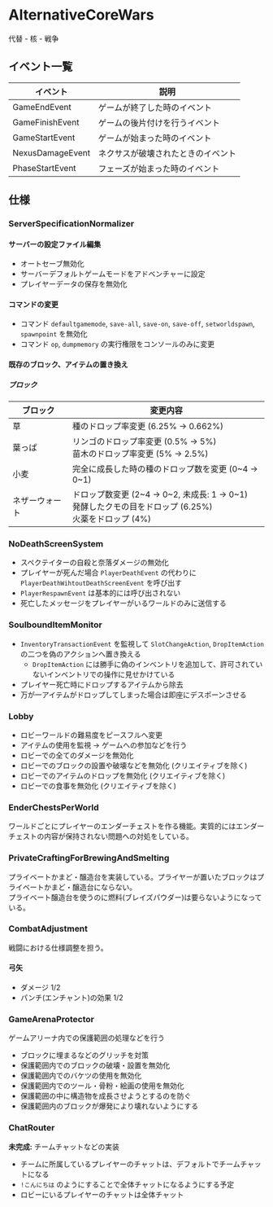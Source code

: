 # AlternativeCoreWars
代替 - 核 - 戦争

## イベント一覧
| イベント             | 説明                |
|------------------|-------------------|
| GameEndEvent     | ゲームが終了した時のイベント    |
| GameFinishEvent  | ゲームの後片付けを行うイベント   |
| GameStartEvent   | ゲームが始まった時のイベント    |
| NexusDamageEvent | ネクサスが破壊されたときのイベント |
| PhaseStartEvent  | フェーズが始まった時のイベント   |

## 仕様
### ServerSpecificationNormalizer
#### サーバーの設定ファイル編集
- オートセーブ無効化
- サーバーデフォルトゲームモードをアドベンチャーに設定
- プレイヤーデータの保存を無効化
#### コマンドの変更
- コマンド `defaultgamemode`, `save-all`, `save-on`, `save-off`, `setworldspawn`, `spawnpoint` を無効化
- コマンド `op`, `dumpmemory` の実行権限をコンソールのみに変更
#### 既存のブロック、アイテムの置き換え
##### ブロック
| ブロック    | 変更内容                                                                            |
|---------|---------------------------------------------------------------------------------|
| 草       | 種のドロップ率変更 (6.25% → 0.662%)                                                      |
| 葉っぱ     | リンゴのドロップ率変更 (0.5% → 5%)<br/>苗木のドロップ率変更 (5% → 2.5%)                              |
| 小麦      | 完全に成長した時の種のドロップ数を変更 (0\~4 → 0\~1)                                               |
| ネザーウォート | ドロップ数変更 (2\~4 → 0\~2, 未成長: 1 → 0\~1)<br/>発酵したクモの目をドロップ (6.25%)<br/>火薬をドロップ (4%) |

### NoDeathScreenSystem
- スペクテイターの自殺と奈落ダメージの無効化
- プレイヤーが死んだ場合 `PlayerDeathEvent` の代わりに `PlayerDeathWihtoutDeathScreenEvent` を呼び出す
- `PlayerRespawnEvent` は基本的には呼び出されない
- 死亡したメッセージをプレイヤーがいるワールドのみに送信する

### SoulboundItemMonitor
- `InventoryTransactionEvent` を監視して `SlotChangeAction`, `DropItemAction` の二つを偽のアクションへ置き換える
  - `DropItemAction` には勝手に偽のインベントリを追加して、許可されていないインベントリでの操作に見せかけている
- プレイヤー死亡時にドロップするアイテムから除去
- 万が一アイテムがドロップしてしまった場合は即座にデスポーンさせる

### Lobby
- ロビーワールドの難易度をピースフルへ変更
- アイテムの使用を監視 → ゲームへの参加などを行う
- ロビーでの全てのダメージを無効化
- ロビーでのブロックの設置や破壊などを無効化 (クリエイティブを除く)
- ロビーでのアイテムのドロップを無効化 (クリエイティブを除く)
- ロビーでの食事を無効化 (クリエイティブを除く)

### EnderChestsPerWorld
ワールドごとにプレイヤーのエンダーチェストを作る機能。実質的にはエンダーチェストの内容が保持されない問題への対処をしている。

### PrivateCraftingForBrewingAndSmelting
プライベートかまど・醸造台を実装している。プライヤーが置いたブロックはプライベートかまど・醸造台にならない。  
プライベート醸造台を使うのに燃料(ブレイズパウダー)は要らないようになっている。

### CombatAdjustment
戦闘における仕様調整を担う。
#### 弓矢
- ダメージ 1/2
- パンチ(エンチャント)の効果 1/2

### GameArenaProtector
ゲームアリーナ内での保護範囲の処理などを行う
- ブロックに埋まるなどのグリッチを対策
- 保護範囲内でのブロックの破壊・設置を無効化
- 保護範囲内でのバケツの使用を無効化
- 保護範囲内でのツール・骨粉・絵画の使用を無効化
- 保護範囲の中に構造物を成長させようとするのを防ぐ
- 保護範囲内のブロックが爆発により壊れないようにする

### ChatRouter
**未完成:** チームチャットなどの実装
- チームに所属しているプレイヤーのチャットは、デフォルトでチームチャットになる
- `!こんにちは` のようにすることで全体チャットになるようにする予定
- ロビーにいるプレイヤーのチャットは全体チャット
